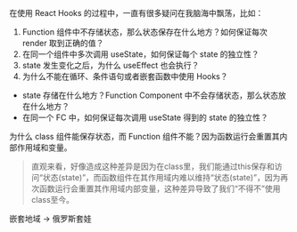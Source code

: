 在使用 React Hooks 的过程中，一直有很多疑问在我脑海中飘荡，比如：

1. Function 组件中不存储状态，那么状态保存在什么地方？如何保证每次 render 取到正确的值？
2. 在同一个组件中多次调用 useState，如何保证每个 state 的独立性？
3. state 发生变化之后，为什么 useEffect 也会执行？ 
4. 为什么不能在循环、条件语句或者嵌套函数中使用 Hooks？




- state  存储在什么地方？Function Component 中不会存储状态，那么状态放在什么地方？
- 在同一个 FC 中，如何保证每次调用 useState 得到的 state 的独立性？



为什么 class  组件能保存状态，而 Function 组件不能？因为函数运行会重置其内部作用域和变量。



> 直观来看，好像造成这种差异是因为在class里，我们能通过this保存和访问“状态(state)”，而函数组件在其作用域内难以维持“状态(state)”，因为再次函数运行会重置其作用域内部变量，这种差异导致了我们“不得不”使用class至今。

嵌套地域 -> 俄罗斯套娃

